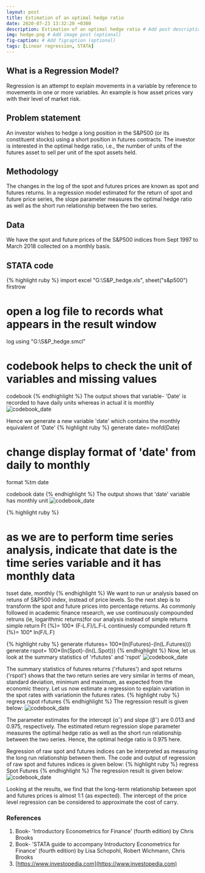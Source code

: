 ```yaml
---
layout: post
title: Estimation of an optimal hedge ratio
date: 2020-07-23 13:32:20 +0300
description: Estimation of an optimal hedge ratio # Add post description (optional)
img: hedge.png # Add image post (optional)
fig-caption: # Add figcaption (optional)
tags: [Linear regression, STATA]
---
```

## What is a Regression Model?
Regression is an attempt to explain movements in a variable by reference to movements in one or more variables. An example is how asset prices vary with their level of market risk. 

## Problem statement
An investor wishes to hedge a long position in the S&P500 (or its constituent stocks) using a short position in futures contracts. The investor is interested in the optimal hedge ratio, i.e., the number of units of the futures asset to sell per unit of the spot assets held.

## Methodology
The changes in the log of the spot and futures prices are known as spot and futures returns. In a regression model estimated for the return of spot and future price series, the slope parameter measures the optimal hedge ratio as well as the short run relationship between the two series. 

## Data
We have the spot and future prices of the S&P500 indices from Sept 1997 to March 2018 collected on a monthly basis.  

## STATA code
{% highlight ruby %}
import excel "G:\S&P_hedge.xls", sheet("s&p500") firstrow

# open a log file to records what appears in the result window
log using "G:\S&P_hedge.smcl"

# codebook helps to check the unit of variables and missing values
codebook 
{% endhighlight %}
The output shows that variable- 'Date' is recorded to have daily units whereas in actual it is monthly
![codebook_date]({{site.baseurl}}/assets/img/hedge/img1Date.png)

Hence we generate a new variable 'date' which contains the monthly equivalent of 'Date'
{% highlight ruby %}
generate date= mofd(Date)

# change display format of 'date' from daily to monthly
format %tm date

codebook date
{% endhighlight %}
The output shows that 'date' variable has monthly unit
![codebook_date]({{site.baseurl}}/assets/img/hedge/img2Daterevised.png)

{% highlight ruby %}
# as we are to perform time series analysis, indicate that date is the time series variable and it has monthly data
tsset date, monthly
{% endhighlight %}
We want to run ur analysis based on retuns of S&P500 index, instead of price levels. So the next step is to transform the spot and future prices into percentage returns. As commonly followed in academic finance research, we use continuously compounded retruns (ie, logarithmic returns)for our analysis instead of simple returns
simple return Ft (%)= 100* (F‐L.F)/L.F‐L
continuesly compunded return ft (%)= 100* ln(F/L.F)

{% highlight ruby %}
generate rfutures= 100*(ln(Futures)-(ln(L.Futures)))
generate rspot= 100*(ln(Spot)-(ln(L.Spot)))
{% endhighlight %}
Now, let us look at the summary statistics of 'rfututes' and 'rspot'
![codebook_date]({{site.baseurl}}/assets/img/hedge/img3_summarise.png)

The summary statistics of futures returns ('rfutures') and spot returns ('rspot') shows that the two return series are very similar in terms of mean, standard deviation, minimum and maximum, as expected from the economic theory.
Let us now estimate a regression to explain variation in the spot rates with variationin the futures rates.
{% highlight ruby %}
regress rspot rfutures
{% endhighlight %}
The regression result is given below:
![codebook_date]({{site.baseurl}}/assets/img/hedge/img4RegressRspotRfutures.png)

The parameter estimates for the intercept (αˆ) and slope (βˆ) are 0.013 and 0.975, respectively. The estimated return regression slope parameter measures the optimal hedge ratio as well as the short run relationship between the two series. Hence, the optimal hedge ratio is 0.975 here.

Regression of raw spot and futures indices can be interpreted as measuring the long run relationship between them. The code and output of regression of raw spot and futures indices is given below:
{% highlight ruby %}
regress Spot Futures
{% endhighlight %}
The regression result is given below:
![codebook_date]({{site.baseurl}}/assets/img/hedge/img5RegressSpotFutures.png)

Looking at the results, we find that the long-term relationship between spot and futures prices is almost 1:1 (as expected). The intercept of the price level regression can be considered to approximate the cost of carry.

### References
1. Book- 'Introductory Econometrics for Finance' (fourth edition) by Chris Brooks 
2. Book- 'STATA guide to accompany Introductory Econometrics for Finance' (fourth edition) by Lisa Schopohl, Robert Wichmann, Chris Brooks
3. [https://www.investopedia.com](https://www.investopedia.com)

